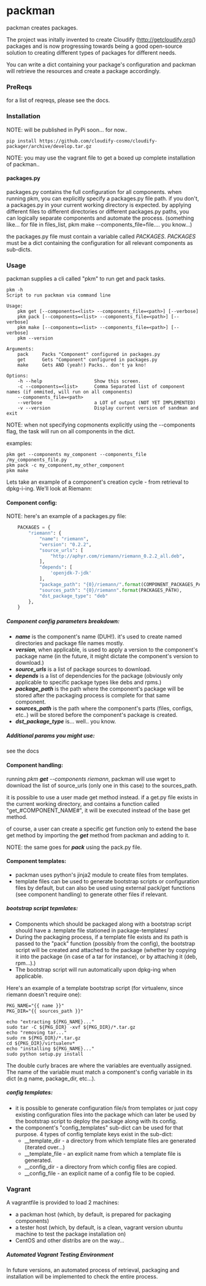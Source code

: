 packman
==============

packman creates packages.

The project was initally invented to create Cloudify (http://getcloudify.org/) packages and is now progressing towards being a good open-source solution to creating different types of packages for different needs.

You can write a dict containing your package's configuration and packman will retrieve the resources and create a package accordingly.

### PreReqs
for a list of reqreqs, please see the docs.

### Installation
NOTE: will be published in PyPi soon... for now..
```shell
pip install https://github.com/cloudify-cosmo/cloudify-packager/archive/develop.tar.gz
```

NOTE: you may use the vagrant file to get a boxed up complete installation of packman..

#### packages.py
packages.py contains the full configuration for all components. when running pkm, you can explicitly specify a packages.py file path. if you don't, a packages.py in your
current working directory is expected.
by applying different files to different directories or different packages.py paths, you can logically separate components and automate the process.
(something like... for file in files_list, pkm make --components_file=file.... you know...)

the packages.py file must contain a variable called *PACKAGES*. *PACKAGES* must be a dict containing the configuration for all relevant components as sub-dicts.

### Usage
packman supplies a cli called "pkm" to run get and pack tasks.
```shell
pkm -h
Script to run packman via command line

Usage:
    pkm get [--components=<list> --components_file=<path>] [--verbose]
    pkm pack [--components=<list> --components_file=<path>] [--verbose]
    pkm make [--components=<list> --components_file=<path>] [--verbose]
    pkm --version

Arguments:
    pack     Packs "Component" configured in packages.py
    get      Gets "Component" configured in packages.py
    make     Gets AND (yeah!) Packs.. don't ya kno!

Options:
    -h --help                   Show this screen.
    -c --components=<list>      Comma Separated list of component names (if ommited, will run on all components)
    --components_file=<path>
    --verbose                   a LOT of output (NOT YET IMPLEMENTED)
    -v --version                Display current version of sandman and exit
```

NOTE: when not specifying copmonents explicitly using the --components flag, the task will run on all components in the dict.

examples:
```shell
pkm get --components my_component --components_file /my_components_file.py
pkm pack -c my_component,my_other_component
pkm make
```


Lets take an example of a component's creation cycle - from retrieval to dpkg-i-ing. We'll look at Riemann:

#### Component config:
NOTE: here's an example of a packages.py file:
```python
    PACKAGES = {
        "riemann": {
            "name": "riemann",
            "version": "0.2.2",
            "source_urls": [
                "http://aphyr.com/riemann/riemann_0.2.2_all.deb",
            ],
            "depends": [
                'openjdk-7-jdk'
            ],
            "package_path": "{0}/riemann/".format(COMPONENT_PACKAGES_PATH),
            "sources_path": "{0}/riemann".format(PACKAGES_PATH),
            "dst_package_type": "deb"
        },
    }
```

##### Component config parameters breakdown:
- ***name*** is the component's name (DUH!). it's used to create named directories and package file names mostly.
- ***version***, when applicable, is used to apply a version to the component's package name (in the future, it might dictate the component's version to download.)
- ***source_urls*** is a list of package sources to download.
- ***depends*** is a list of dependencies for the package (obviously only applicable to specific package types like debs and rpms.)
- ***package_path*** is the path where the component's package will be stored after the packaging process is complete for that same component.
- ***sources_path*** is the path where the component's parts (files, configs, etc..) will be stored before the component's package is created.
- ***dst_package_type*** is... well.. you know.

##### Additional params you might use:
see the docs

#### Component handling:
running *pkm **get** --components riemann*, packman will use wget to download the list of source_urls (only one in this case)
to the sources_path.

it is possible to use a user made get method instead.
if a get.py file exists in the current working directory, and contains a function called "get_#COMPONENT_NAME#", it will be executed instead of the base get method.

of course, a user can create a specific get function only to extend the base get method by importing the ***get*** method from packman and adding to it.

NOTE: the same goes for ***pack*** using the pack.py file.

#### Component templates:
- packman uses python's jinja2 module to create files from templates.
- template files can be used to generate bootstrap scripts or configuration files by default, but can also be used using external pack/get functions (see component handling) to generate other files if relevant.

##### bootstrap script tepmlates:
- Components which should be packaged along with a bootstrap script should have a .template file stationed in package-templates/
- During the packaging process, if a template file exists and its path is passed to the "pack" function (possibly from the config), the bootstrap script will be created and attached to the package (whether by copying it into the package (in case of a tar for instance), or by attaching it (deb, rpm...).)
- The bootstrap script will run automatically upon dpkg-ing when applicable.

Here's an example of a template bootstrap script (for virtualenv, since riemann doesn't require one):

	PKG_NAME="{{ name }}"
	PKG_DIR="{{ sources_path }}"

	echo "extracting ${PKG_NAME}..."
	sudo tar -C ${PKG_DIR} -xvf ${PKG_DIR}/*.tar.gz
	echo "removing tar..."
	sudo rm ${PKG_DIR}/*.tar.gz
	cd ${PKG_DIR}/virtualenv*
	echo "installing ${PKG_NAME}..."
	sudo python setup.py install

The double curly braces are where the variables are eventually assigned.
The name of the variable must match a component's config variable in its dict (e.g name, package_dir, etc...).

##### config templates:
- it is possible to generate configuration file/s from templates or just copy existing configuration files into the package which can later be used by the bootstrap script to deploy the package along with its config.
- the component's "config_templates" sub-dict can be used for that purpose. 4 types of config template keys exist in the sub-dict:
    - __template_dir - a directory from which template files are generated (iterated over...)
    - __template_file - an explicit name from which a template file is generated.
    - __config_dir - a directory from which config files are copied.
    - __config_file - an explicit name of a config file to be copied.

### Vagrant
A vagrantfile is provided to load 2 machines:

- a packman host (which, by default, is prepared for packaging components)
- a tester host (which, by default, is a clean, vagrant version ubuntu machine to test the package installation on)
- CentOS and other distribs are on the way...

##### Automated Vagrant Testing Environment
In future versions, an automated process of retrieval, packaging and installation will be implemented to check the entire process.
